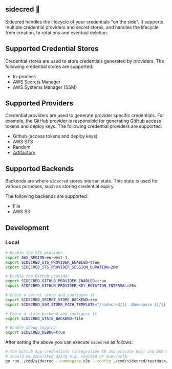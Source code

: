 
## sidecred 🤖

Sidecred handles the lifecycle of your credentials "on the side". It supports multiple credential providers and secret stores, and handles the lifecycle from creation, to rotations and eventual deletion.

## Supported Credential Stores

Credential stores are used to store credentials generated by providers. The following credential stores are supported:

* In-process
* AWS Secrets Manager
* AWS Systems Manager (SSM)

## Supported Providers

Credential providers are used to generate provider specific credentials. For example, the GitHub provider is responsible for generating GitHub access tokens and deploy keys. The following credential providers are supported:

* Github (access tokens and deploy keys)
* AWS STS
* Random
* [Artifactory](./provider/artifactory/README.md)

## Supported Backends

Backends are where `sidecred` stores internal state. This state is used for various purposes, such as storing credential expiry.

The following backends are supported:

* File
* AWS S3

## Development

### Local

```bash
# Enable the STS provider
export AWS_REGION=eu-west-1
export SIDECRED_STS_PROVIDER_ENABLED=true
export SIDECRED_STS_PROVIDER_SESSION_DURATION=20m

# Enable the Github provider
export SIDECRED_GITHUB_PROVIDER_ENABLED=true
export SIDECRED_GITHUB_PROVIDER_KEY_ROTATION_INTERVAL=20m

# Chose a secret store and configure it
export SIDECRED_SECRET_STORE_BACKEND=ssm
export SIDECRED_SSM_STORE_PATH_TEMPLATE="/sidecred/{{ .Namespace }}/{{ .Name }}"

# Chose a state backend and configure it
export SIDECRED_STATE_BACKEND=file

# Enable debug logging
export SIDECRED_DEBUG=true
```

After setting the above you can execute `sidecred` as follows:

```bash
# The Github App credentials (integration ID and private key) and AWS STS credentials
# should be populated using e.g. vaulted or aws-vault:
go run ./cmd/sidecred --namespace e2e --config ./cmd/sidecred/testdata/config.yml
```
